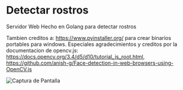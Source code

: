 # Detectar rostros
Servidor Web Hecho en Golang para detectar rostros

Tambien creditos a: https://www.pyinstaller.org/ para crear binarios portables para windows. Especiales agradecimientos y creditos por la documentacion de opencv.js:  https://docs.opencv.org/3.4/d5/d10/tutorial_js_root.html, https://github.com/anish-g/Face-detection-in-web-browsers-using-OpenCV.js


![Captura de Pantalla](https://raw.githubusercontent.com/RicardoValladares/WebServer_BiometriCam/facedetection/captura.gif)
